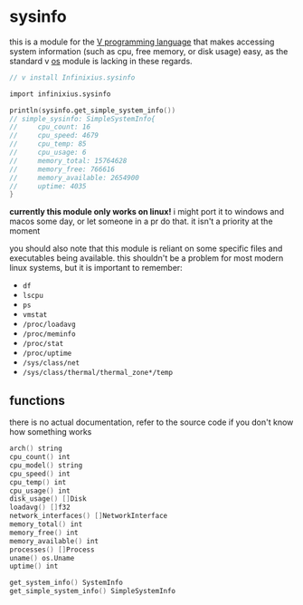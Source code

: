 # sysinfo

this is a module for the [V programming language](https://vlang.io/) that makes accessing system information (such as cpu, free memory, or disk usage) easy, as the standard v [os](https://modules.vlang.io/os.html) module is lacking in these regards.

```v
// v install Infinixius.sysinfo

import infinixius.sysinfo

println(sysinfo.get_simple_system_info())
// simple_sysinfo: SimpleSystemInfo{
//     cpu_count: 16
//     cpu_speed: 4679
//     cpu_temp: 85
//     cpu_usage: 6
//     memory_total: 15764628
//     memory_free: 766616
//     memory_available: 2654900
//     uptime: 4035
}
```

**currently this module only works on linux!** i might port it to windows and macos some day, or let someone in a pr do that. it isn't a priority at the moment

you should also note that this module is reliant on some specific files and executables being available. this shouldn't be a problem for most modern linux systems, but it is important to remember:
- `df`
- `lscpu`
- `ps`
- `vmstat`
- `/proc/loadavg`
- `/proc/meminfo`
- `/proc/stat`
- `/proc/uptime`
- `/sys/class/net`
- `/sys/class/thermal/thermal_zone*/temp`

## functions

there is no actual documentation, refer to the source code if you don't know how something works

```v
arch() string
cpu_count() int
cpu_model() string
cpu_speed() int
cpu_temp() int
cpu_usage() int
disk_usage() []Disk
loadavg() []f32
network_interfaces() []NetworkInterface
memory_total() int
memory_free() int
memory_available() int
processes() []Process
uname() os.Uname
uptime() int

get_system_info() SystemInfo
get_simple_system_info() SimpleSystemInfo
```